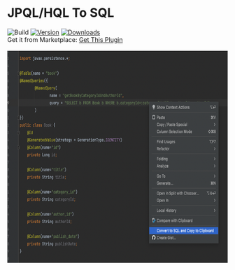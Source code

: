 # JPQL/HQL To SQL
![Build](https://github.com/manu156/jpqltosql/workflows/Build/badge.svg)
[![Version](https://img.shields.io/jetbrains/plugin/v/22023-jpql-to-sql.svg)](https://plugins.jetbrains.com/plugin/22023-jpql-to-sql)
[![Downloads](https://img.shields.io/jetbrains/plugin/d/22023-jpql-to-sql.svg)](https://plugins.jetbrains.com/plugin/22023-jpql-to-sql)  
Get it from Marketplace: [Get This Plugin](https://plugins.jetbrains.com/plugin/22023-jpql-to-sql)
<br>
<br>
<img src="./media/screenshot1.png" width="700" height="485" />

